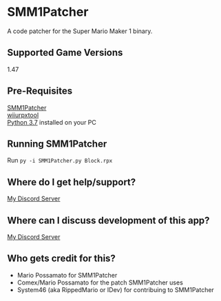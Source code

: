 # SMM1Patcher
A code patcher for the Super Mario Maker 1 binary.

## Supported Game Versions
1.47

## Pre-Requisites
[SMM1Patcher](https://github.com/MarioPossamato/smm1patcher/archive/master.zip)  
[wiiurpxtool](https://github.com/0CBH0/wiiurpxtool/releases)  
[Python 3.7](https://www.python.org/downloads/release/python-370/) installed on your PC

## Running SMM1Patcher
Run ```py -i SMM1Patcher.py Block.rpx```

## Where do I get help/support?
[My Discord Server](https://discord.gg/8wx8uQF)

## Where can I discuss development of this app?
[My Discord Server](https://discord.gg/8wx8uQF)

## Who gets credit for this?
* Mario Possamato for SMM1Patcher
* Comex/Mario Possamato for the patch SMM1Patcher uses
* System46 (aka RippedMario or IDev) for contribuing to SMM1Patcher

